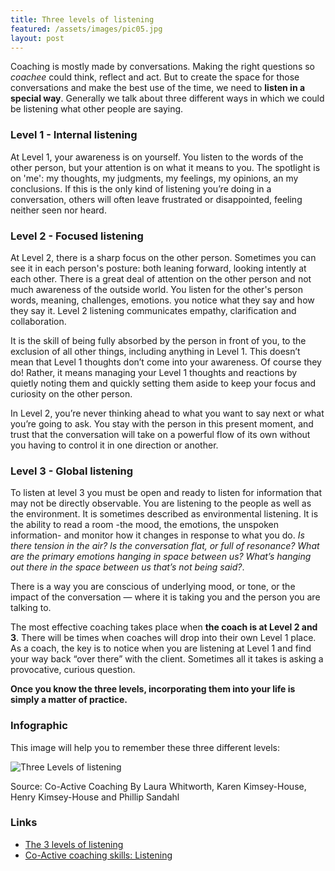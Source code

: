 ```yaml
---
title: Three levels of listening
featured: /assets/images/pic05.jpg
layout: post
---
```


Coaching is mostly made by conversations. Making the right questions so *coachee* could think, reflect and act. But to create the space for those conversations and make the best use of the time, we need to **listen in a special way**. Generally we talk about three different ways in which we could be listening what other people are saying.

### Level 1 - Internal listening

At Level 1, your awareness is on yourself. You listen to the words of the other person, but your attention is on what it means to you. The spotlight is on 'me': my thoughts, my judgments, my feelings, my opinions, an my conclusions. If this is the only kind of listening you’re doing in a conversation, others will often leave frustrated or disappointed, feeling neither seen nor heard.

### Level 2 - Focused listening

At Level 2, there is a sharp focus on the other person. Sometimes you can see it in each person's posture: both leaning forward, looking intently at each other. There is a great deal of attention on the other person and not much awareness of the outside world. You listen for the other's person words, meaning, challenges, emotions. you notice what they say and how they say it. Level 2 listening communicates empathy, clarification and collaboration.

It is the skill of being fully absorbed by the person in front of you, to the exclusion of all other things, including anything in Level 1. This doesn’t mean that Level 1 thoughts don’t come into your awareness. Of course they do! Rather, it means managing your Level 1 thoughts and reactions by quietly noting them and quickly setting them aside to keep your focus and curiosity on the other person.

In Level 2, you’re never thinking ahead to what you want to say next or what you’re going to ask. You stay with the person in this present moment, and trust that the conversation will take on a powerful flow of its own without you having to control it in one direction or another.

### Level 3 - Global listening

To listen at level 3 you must be open and ready to listen for information that may not be directly observable. You are listening to the people as well as the environment. It is sometimes described as environmental listening. It is the ability to read a room -the mood, the emotions, the unspoken information- and monitor how it changes in response to what you do. *Is there tension in the air? Is the conversation flat, or full of resonance? What are the primary emotions hanging in space between us? What’s hanging out there in the space between us that’s not being said?*.

There is a way you are conscious of underlying mood, or tone, or the impact of the conversation — where it is taking you and the person you are talking to.

The most effective coaching takes place when **the coach is at Level 2 and 3**. There will be times when coaches will drop into their own Level 1 place. As a coach, the key is to notice when you are listening at Level 1 and find your way back “over there” with the client. Sometimes all it takes is asking a provocative, curious question.

**Once you know the three levels, incorporating them into your life is simply a matter of practice.**

### Infographic

This image will help you to remember these three different levels:

![Three Levels of listening](./listening-3-levels.jpg)

Source: Co-Active Coaching By Laura Whitworth, Karen Kimsey-House, Henry Kimsey-House and Phillip Sandahl

### Links

* [The 3 levels of listening](http://michaelwarden.com/the-3-levels-of-listening/)
* [Co-Active coaching skills: Listening](http://www.thecoaches.com/learning-hub/fundamentals/res/FUN-Topics/FUN-Co-Active-Coaching-Skills-Listening.pdf)
